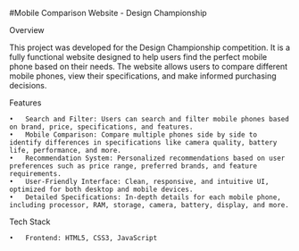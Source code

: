 #Mobile Comparison Website - Design Championship

Overview

This project was developed for the Design Championship competition. It is a fully functional website designed to help users find the perfect mobile phone based on their needs. The website allows users to compare different mobile phones, view their specifications, and make informed purchasing decisions.

Features

	•	Search and Filter: Users can search and filter mobile phones based on brand, price, specifications, and features.
	•	Mobile Comparison: Compare multiple phones side by side to identify differences in specifications like camera quality, battery life, performance, and more.
	•	Recommendation System: Personalized recommendations based on user preferences such as price range, preferred brands, and feature requirements.
	•	User-Friendly Interface: Clean, responsive, and intuitive UI, optimized for both desktop and mobile devices.
	•	Detailed Specifications: In-depth details for each mobile phone, including processor, RAM, storage, camera, battery, display, and more.

Tech Stack

	•	Frontend: HTML5, CSS3, JavaScript
